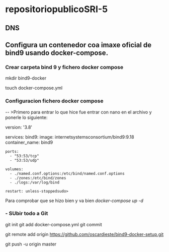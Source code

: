# repositoriopublicoSRI-5
## DNS
## Configura un contenedor coa imaxe oficial de bind9 usando docker-compose.

### Crear carpeta bind 9 y fichero docker compose
mkdir bind9-docker

touch docker-compose.yml




### Configuracion fichero docker compose
-- >Primero para entrar lo que hice fue entrar con nano en el archivo y ponerle lo siguiente:

version: '3.8' 

services: 
  bind9:
    image: internetsystemsconsortium/bind9:9.18
    container_name: bind9

    ports: 
      - "53:53/tcp"
      - "53:53/udp"

    volumes: 
      - ./named.conf.options:/etc/bind/named.conf.options
      - ./zones:/etc/bind/zones
      - ./logs:/var/log/bind

    restart: unless-stoppedsudo>
    
    
  Para comprobar que se hizo bien y va bien   *docker-compose up -d*

### - SUbir todo a Git

git init
git add docker-compose.yml 
git commit


git remote add origin https://github.com/oscardieste/bind9-docker-setup.git

git push -u origin master

    


